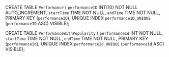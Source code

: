 CREATE TABLE `Performance` (
  `performanceID` INT(10) NOT NULL AUTO_INCREMENT,
  `startTime` TIME NOT NULL,
  `endTime` TIME NOT NULL,
  PRIMARY KEY (`performanceID`),
  UNIQUE INDEX `performanceID_UNIQUE` (`performanceID` ASC) VISIBLE);
  
  CREATE TABLE `PerformanceWithPopularity` (
  `performanceId` INT NOT NULL,
  `startTime` TIME NOT NULL,
  `endTime` TIME NOT NULL,
  PRIMARY KEY (`performanceId`),
  UNIQUE INDEX `performanceId_UNIQUE` (`performanceId` ASC) VISIBLE);
